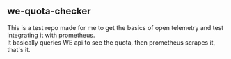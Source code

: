 ## we-quota-checker

This is a test repo made for me to get the basics of open telemetry and test integrating it with prometheus.  
It basically queries WE api to see the quota, then prometheus scrapes it, that's it.